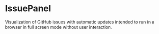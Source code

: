 IssuePanel
==========

Visualization of GitHub issues with automatic updates intended to run in a browser in full screen mode without user interaction.

